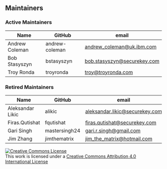 ## Maintainers

### Active Maintainers

| Name | GitHub | email |
|---|---|---|
| Andrew Coleman | andrew-coleman | andrew_coleman@uk.ibm.com |
| Bob Stasyszyn | bstasyszyn | bob.stasyszyn@securekey.com |
| Troy Ronda | troyronda | troy@troyronda.com |

### Retired Maintainers

| Name | GitHub | email |
|---|---|---|
| Aleksandar Likic | alikic | aleksandar.likic@securekey.com |
| Firas.Qutishat | fqutishat | firas.qutishat@securekey.com |
| Gari Singh | mastersingh24 | gari.r.singh@gmail.com |
| Jim Zhang | jimthematrix | jim_the_matrix@hotmail.com |

<a rel="license" href="http://creativecommons.org/licenses/by/4.0/"><img alt="Creative Commons License" style="border-width:0" src="https://i.creativecommons.org/l/by/4.0/88x31.png" /></a><br />This work is licensed under a <a rel="license" href="http://creativecommons.org/licenses/by/4.0/">Creative Commons Attribution 4.0 International License</a>
